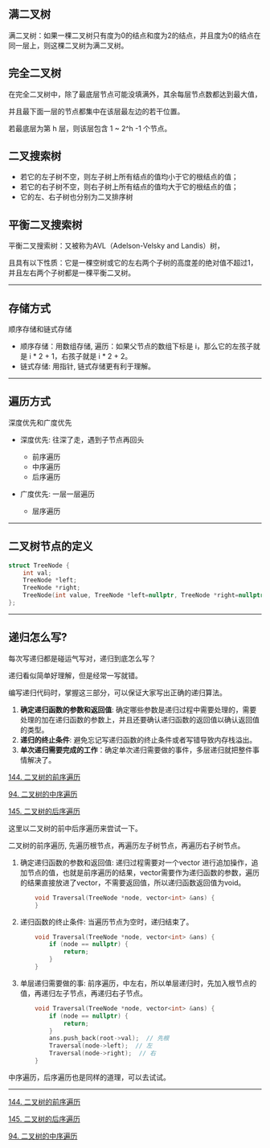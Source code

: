 
<h2>满二叉树</h2>

满二叉树：如果一棵二叉树只有度为0的结点和度为2的结点，并且度为0的结点在同一层上，则这棵二叉树为满二叉树。

<h2>完全二叉树</h2>

在完全二叉树中，除了最底层节点可能没填满外，其余每层节点数都达到最大值，

并且最下面一层的节点都集中在该层最左边的若干位置。

若最底层为第 h 层，则该层包含 1 ~ 2^h -1  个节点。

<h2>二叉搜索树</h2>

- 若它的左子树不空，则左子树上所有结点的值均小于它的根结点的值；
- 若它的右子树不空，则右子树上所有结点的值均大于它的根结点的值；
- 它的左、右子树也分别为二叉排序树

<h2>平衡二叉搜索树</h2>

平衡二叉搜索树：又被称为AVL（Adelson-Velsky and Landis）树，

且具有以下性质：它是一棵空树或它的左右两个子树的高度差的绝对值不超过1，并且左右两个子树都是一棵平衡二叉树。

------------------

<h2>存储方式</h2>

顺序存储和链式存储

- 顺序存储：用数组存储, 遍历：如果父节点的数组下标是 i，那么它的左孩子就是 i * 2 + 1，右孩子就是 i * 2 + 2。
- 链式存储: 用指针, 链式存储更有利于理解。

------------------

<h2>遍历方式</h2>

深度优先和广度优先

- 深度优先: 往深了走，遇到子节点再回头
    - 前序遍历
    - 中序遍历
    - 后序遍历

- 广度优先: 一层一层遍历
    - 层序遍历

------------------

<h2>二叉树节点的定义</h2>

```c++
struct TreeNode {
    int val;
    TreeNode *left;
    TreeNode *right;
    TreeNode(int value, TreeNode *left=nullptr, TreeNode *right=nullptr) : val(value) {}
};
```

------------------

<h2>递归怎么写?</h2>

每次写递归都是碰运气写对，递归到底怎么写？

递归看似简单好理解，但是经常一写就错。

编写递归代码时，掌握这三部分，可以保证大家写出正确的递归算法。

1. **确定递归函数的参数和返回值**: 确定哪些参数是递归过程中需要处理的，需要处理的加在递归函数的参数上，并且还要确认递归函数的返回值以确认返回值的类型。
2. **递归的终止条件**: 避免忘记写递归函数的终止条件或者写错导致内存栈溢出。
3. **单次递归需要完成的工作**：确定单次递归需要做的事件，多层递归就把整件事情解决了。

<a href="https://leetcode-cn.com/problems/binary-tree-preorder-traversal/" target="_blank">144. 二叉树的前序遍历</a>

<a href="https://leetcode-cn.com/problems/binary-tree-inorder-traversal/" target="_blank">94. 二叉树的中序遍历</a>

<a href="https://leetcode-cn.com/problems/binary-tree-postorder-traversal/" target="_blank">145. 二叉树的后序遍历</a>

这里以二叉树的前中后序遍历来尝试一下。

二叉树的前序遍历, 先遍历根节点，再遍历左子树节点，再遍历右子树节点。

1. 确定递归函数的参数和返回值: 递归过程需要对一个vector 进行追加操作，追加节点的值，也就是前序遍历的结果，vector需要作为递归函数的参数，遍历的结果直接放进了vector，不需要返回值，所以递归函数返回值为void。

    ```c++
        void Traversal(TreeNode *node, vector<int> &ans) {
        }
    ```

2. 递归函数的终止条件: 当遍历节点为空时，递归结束了。

    ```c++
        void Traversal(TreeNode *node, vector<int> &ans) {
            if (node == nullptr) {
                return;
            }
        }
    ```
3. 单层递归需要做的事: 前序遍历，中左右，所以单层递归时，先加入根节点的值，再递归左子节点，再递归右子节点。

    ```c++
        void Traversal(TreeNode *node, vector<int> &ans) {
            if (node == nullptr) {
                return;
            }
            ans.push_back(root->val);  // 先根
            Traversal(node->left);  // 左
            Traversal(node->right);  // 右
        }
    ```

中序遍历，后序遍历也是同样的道理，可以去试试。

------------------

<a href="144.cpp">144. 二叉树的前序遍历</a>

<a href="145.cpp">145. 二叉树的后序遍历</a>

<a href="94.cpp">94. 二叉树的中序遍历</a>
